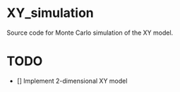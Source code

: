 # XY_simulation
Source code for Monte Carlo simulation of the XY model.

# TODO
- [] Implement 2-dimensional XY model
